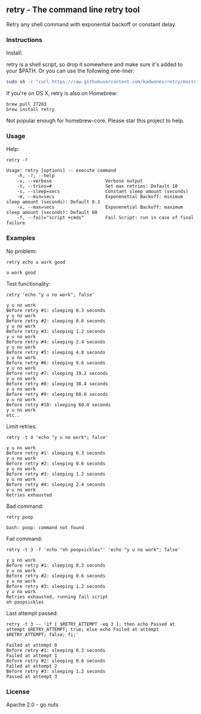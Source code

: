 retry - The command line retry tool
------------------------------------------

Retry any shell command with exponential backoff or constant delay.

### Instructions

Install:

retry is a shell script, so drop it somewhere and make sure it's added to your $PATH. Or you can use the following one-liner:

```sh
sudo sh -c "curl https://raw.githubusercontent.com/kadwanev/retry/master/retry -o /usr/local/bin/retry && chmod +x /usr/local/bin/retry"
```

If you're on OS X, retry is also on Homebrew:

```
brew pull 27283
brew install retry
```
Not popular enough for homebrew-core. Please star this project to help.

### Usage

Help:

`retry -?`

    Usage: retry [options] -- execute command
        -h, -?, --help
        -v, --verbose                    Verbose output
        -t, --tries=#                    Set max retries: Default 10
        -s, --sleep=secs                 Constant sleep amount (seconds)
        -m, --min=secs                   Exponenetial Backoff: minimum sleep amount (seconds): Default 0.3
        -x, --max=secs                   Exponenetial Backoff: maximum sleep amount (seconds): Default 60
        -f, --fail="script +cmds"        Fail Script: run in case of final failure

### Examples

No problem:

`retry echo u work good`

    u work good

Test functionality:

`retry 'echo "y u no work"; false'`

    y u no work
    Before retry #1: sleeping 0.3 seconds
    y u no work
    Before retry #2: sleeping 0.6 seconds
    y u no work
    Before retry #3: sleeping 1.2 seconds
    y u no work
    Before retry #4: sleeping 2.4 seconds
    y u no work
    Before retry #5: sleeping 4.8 seconds
    y u no work
    Before retry #6: sleeping 9.6 seconds
    y u no work
    Before retry #7: sleeping 19.2 seconds
    y u no work
    Before retry #8: sleeping 38.4 seconds
    y u no work
    Before retry #9: sleeping 60.0 seconds
    y u no work
    Before retry #10: sleeping 60.0 seconds
    y u no work
    etc..

Limit retries:

`retry -t 4 'echo "y u no work"; false'`

    y u no work
    Before retry #1: sleeping 0.3 seconds
    y u no work
    Before retry #2: sleeping 0.6 seconds
    y u no work
    Before retry #3: sleeping 1.2 seconds
    y u no work
    Before retry #4: sleeping 2.4 seconds
    y u no work
    Retries exhausted

Bad command:

`retry poop`

    bash: poop: command not found

Fail command:

`retry -t 3 -f 'echo "oh poopsickles"' 'echo "y u no work"; false'`

    y u no work
    Before retry #1: sleeping 0.3 seconds
    y u no work
    Before retry #2: sleeping 0.6 seconds
    y u no work
    Before retry #3: sleeping 1.2 seconds
    y u no work
    Retries exhausted, running fail script
    oh poopsickles

Last attempt passed:

`retry -t 3 -- 'if [ $RETRY_ATTEMPT -eq 3 ]; then echo Passed at attempt $RETRY_ATTEMPT; true; else echo Failed at attempt $RETRY_ATTEMPT; false; fi;'`

    Failed at attempt 0
    Before retry #1: sleeping 0.3 seconds
    Failed at attempt 1
    Before retry #2: sleeping 0.6 seconds
    Failed at attempt 2
    Before retry #3: sleeping 1.2 seconds
    Passed at attempt 3

### License

Apache 2.0 - go nuts